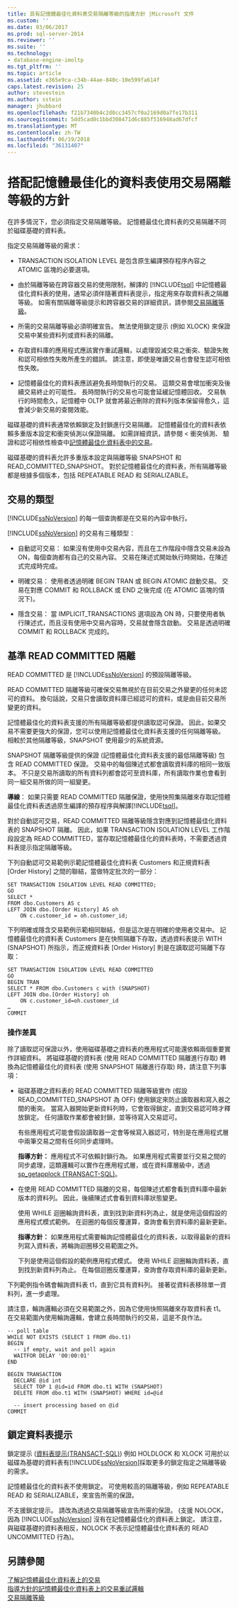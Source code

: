 ```yaml
---
title: 具有記憶體最佳化資料表交易隔離等級的指導方針 |Microsoft 文件
ms.custom: ''
ms.date: 03/06/2017
ms.prod: sql-server-2014
ms.reviewer: ''
ms.suite: ''
ms.technology:
- database-engine-imoltp
ms.tgt_pltfrm: ''
ms.topic: article
ms.assetid: e365e9ca-c34b-44ae-840c-10e599fa614f
caps.latest.revision: 25
author: stevestein
ms.author: sstein
manager: jhubbard
ms.openlocfilehash: f21b7340b4c2d0cc3457cf0a2169d0a7fe17b311
ms.sourcegitcommit: 5dd5cad0c1bbd308471d6c885f516948ad67dfcf
ms.translationtype: MT
ms.contentlocale: zh-TW
ms.lasthandoff: 06/19/2018
ms.locfileid: "36131407"
---
```

# <a name="guidelines-for-transaction-isolation-levels-with-memory-optimized-tables"></a>搭配記憶體最佳化的資料表使用交易隔離等級的方針
  在許多情況下，您必須指定交易隔離等級。 記憶體最佳化資料表的交易隔離不同於磁碟基礎的資料表。  
  
 指定交易隔離等級的需求：  
  
-   TRANSACTION ISOLATION LEVEL 是包含原生編譯預存程序內容之 ATOMIC 區塊的必要選項。  
  
-   由於隔離等級在跨容器交易的使用限制，解譯的 [!INCLUDE[tsql](../includes/tsql-md.md)] 中記憶體最佳化資料表的使用，通常必須伴隨著資料表提示，指定用來存取資料表之隔離等級。 如需有關隔離等級提示和跨容器交易的詳細資訊，請參閱[交易隔離等級](../../2014/database-engine/transaction-isolation-levels.md)。  
  
-   所需的交易隔離等級必須明確宣告。 無法使用鎖定提示 (例如 XLOCK) 來保證交易中某些資料列或資料表的隔離。  
  
-   存取資料庫的應用程式應該實作重試邏輯，以處理毀滅交易之衝突、驗證失敗和認可相依性失敗所產生的錯誤。 請注意，即使是唯讀交易也會發生認可相依性失敗。  
  
-   記憶體最佳化的資料表應該避免長時間執行的交易。 這類交易會增加衝突及後續交易終止的可能性。 長時間執行的交易也可能會延緩記憶體回收。 交易執行的時間愈久，記憶體中 OLTP 就會將最近刪除的資料列版本保留得愈久，這會減少新交易的查閱效能。  
  
 磁碟基礎的資料表通常依賴鎖定及封鎖進行交易隔離。 記憶體最佳化的資料表依賴多重版本設定和衝突偵測以保證隔離。 如需詳細資訊，請參閱 < 衝突偵測、 驗證和認可相依性檢查中[記憶體最佳化資料表中的交易](../relational-databases/in-memory-oltp/memory-optimized-tables.md)。  
  
 磁碟基礎的資料表允許多重版本設定與隔離等級 SNAPSHOT 和 READ_COMMITTED_SNAPSHOT。 對於記憶體最佳化的資料表，所有隔離等級都是根據多個版本，包括 REPEATABLE READ 和 SERIALIZABLE。  
  
## <a name="types-of-transactions"></a>交易的類型  
 [!INCLUDE[ssNoVersion](../includes/ssnoversion-md.md)] 的每一個查詢都是在交易的內容中執行。  
  
 [!INCLUDE[ssNoVersion](../includes/ssnoversion-md.md)] 的交易有三種類型：  
  
-   自動認可交易： 如果沒有使用中交易內容，而且在工作階段中隱含交易未設為 ON，每個查詢都有自己的交易內容。 交易在陳述式開始執行時開始，在陳述式完成時完成。  
  
-   明確交易： 使用者透過明確 BEGIN TRAN 或 BEGIN ATOMIC 啟動交易。 交易在對應 COMMIT 和 ROLLBACK 或 END 之後完成 (在 ATOMIC 區塊的情況下)。  
  
-   隱含交易： 當 IMPLICIT_TRANSACTIONS 選項設為 ON 時，只要使用者執行陳述式，而且沒有使用中交易內容時，交易就會隱含啟動。 交易是透過明確 COMMIT 和 ROLLBACK 完成的。  
  
## <a name="baseline-read-committed-isolation"></a>基準 READ COMMITTED 隔離  
 READ COMMITTED 是 [!INCLUDE[ssNoVersion](../includes/ssnoversion-md.md)] 的預設隔離等級。  
  
 READ COMMITTED 隔離等級可確保交易無視於在目前交易之外變更的任何未認可的資料。 換句話說，交易只會讀取資料庫已經認可的資料，或是由目前交易所變更的資料。  
  
 記憶體最佳化的資料表支援的所有隔離等級都提供讀取認可保證。 因此，如果交易不需要更強大的保證，您可以使用記憶體最佳化資料表支援的任何隔離等級。 相較於其他隔離等級，SNAPSHOT 使用最少的系統資源。  
  
 SNAPSHOT 隔離等級提供的保證 (記憶體最佳化資料表支援的最低隔離等級) 包含 READ COMMITTED 保證。 交易中的每個陳述式都會讀取資料庫的相同一致版本。 不只是交易所讀取的所有資料列都會認可至資料庫，所有讀取作業也會看到同一組交易所做的同一組變更。  
  
 **導線**： 如果只需要 READ COMMITTED 隔離保證，使用快照集隔離來存取記憶體最佳化資料表透過原生編譯的預存程序與解譯[!INCLUDE[tsql](../includes/tsql-md.md)]。  
  
 對於自動認可交易，READ COMMITTED 隔離等級隱含對應到記憶體最佳化資料表的 SNAPSHOT 隔離。 因此，如果 TRANSACTION ISOLATION LEVEL 工作階段設定為 READ COMMITTED，當存取記憶體最佳化的資料表時，不需要透過資料表提示指定隔離等級。  
  
 下列自動認可交易範例示範記憶體最佳化資料表 Customers 和正規資料表 [Order History] 之間的聯結，當做特定批次的一部分：  
  
```tsql  
SET TRANSACTION ISOLATION LEVEL READ COMMITTED;  
GO  
SELECT *   
FROM dbo.Customers AS c   
LEFT JOIN dbo.[Order History] AS oh   
    ON c.customer_id = oh.customer_id;  
```  
  
 下列明確或隱含交易範例示範相同聯結，但是這次是在明確的使用者交易中。 記憶體最佳化的資料表 Customers 是在快照隔離下存取，透過資料表提示 WITH (SNAPSHOT) 所指示，而正規資料表 [Order History] 則是在讀取認可隔離下存取：  
  
```tsql  
SET TRANSACTION ISOLATION LEVEL READ COMMITTED  
GO  
BEGIN TRAN  
SELECT * FROM dbo.Customers c with (SNAPSHOT)   
LEFT JOIN dbo.[Order History] oh   
    ON c.customer_id=oh.customer_id  
…  
COMMIT  
```  
  
### <a name="operational-differences"></a>操作差異  
 除了讀取認可保證以外，使用磁碟基礎之資料表的應用程式可能還依賴兩個重要實作詳細資料。 將磁碟基礎的資料表 (使用 READ COMMITTED 隔離進行存取) 轉換為記憶體最佳化的資料表 (使用 SNAPSHOT 隔離進行存取) 時，請注意下列事項：  
  
-   磁碟基礎之資料表的 READ COMMITTED 隔離等級實作 (假設 READ_COMMITTED_SNAPSHOT 為 OFF) 使用鎖定來防止讀取器和寫入器之間的衝突。 當寫入器開始更新資料列時，它會取得鎖定，直到交易認可時才釋放鎖定。 任何讀取作業都會被封鎖，並等待寫入交易認可。  
  
     有些應用程式可能會假設讀取器一定會等候寫入器認可，特別是在應用程式層中兩筆交易之間有任何同步處理時。  
  
     **指導方針：** 應用程式不可依賴封鎖行為。 如果應用程式需要並行交易之間的同步處理，這類邏輯可以實作在應用程式層，或在資料庫層級中，透過[sp_getapplock &#40;TRANSACT-SQL&#41;](/sql/relational-databases/system-stored-procedures/sp-getapplock-transact-sql)。  
  
-   在使用 READ COMMITTED 隔離的交易，每個陳述式都會看到資料庫中最新版本的資料列。 因此，後續陳述式會看到資料庫狀態變更。  
  
     使用 WHILE 迴圈輪詢資料表，直到找到新資料列為止，就是使用這個假設的應用程式模式範例。 在迴圈的每個反覆運算，查詢會看到資料庫的最新更新。  
  
     **指導方針：** 如果應用程式需要輪詢記憶體最佳化的資料表，以取得最新的資料列寫入資料表，將輪詢迴圈移交易範圍之外。  
  
     下列是使用這個假設的範例應用程式模式。 使用 WHILE 迴圈輪詢資料表，直到找到新資料列為止。 在每個迴圈反覆運算，查詢會存取資料庫的最新更新。  
  
 下列範例指令碼會輪詢資料表 t1，直到它具有資料列。 接著從資料表移除單一資料列，進一步處理。  
  
 請注意，輪詢邏輯必須在交易範圍之外，因為它使用快照隔離來存取資料表 t1。 在交易範圍內使用輪詢邏輯，會建立長時間執行的交易，這是不良作法。  
  
```tsql  
-- poll table  
WHILE NOT EXISTS (SELECT 1 FROM dbo.t1)  
BEGIN   
  -- if empty, wait and poll again  
  WAITFOR DELAY '00:00:01'  
END  
  
BEGIN TRANSACTION  
  DECLARE @id int  
  SELECT TOP 1 @id=id FROM dbo.t1 WITH (SNAPSHOT)  
  DELETE FROM dbo.t1 WITH (SNAPSHOT) WHERE id=@id  
  
  -- insert processing based on @id  
COMMIT  
```  
  
## <a name="locking-table-hints"></a>鎖定資料表提示  
 鎖定提示 ([資料表提示&#40;TRANSACT-SQL&#41;](/sql/t-sql/queries/hints-transact-sql-table)) 例如 HOLDLOCK 和 XLOCK 可用於以磁碟為基礎的資料表有[!INCLUDE[ssNoVersion](../includes/ssnoversion-md.md)]採取更多的鎖定指定之隔離等級的需求。  
  
 記憶體最佳化的資料表不使用鎖定。 可使用較高的隔離等級，例如 REPEATABLE READ 和 SERIALIZABLE，來宣告所需的保證。  
  
 不支援鎖定提示。 請改為透過交易隔離等級宣告所需的保證。 (支援 NOLOCK，因為 [!INCLUDE[ssNoVersion](../includes/ssnoversion-md.md)] 沒有在記憶體最佳化的資料表上鎖定。 請注意，與磁碟基礎的資料表相反，NOLOCK 不表示記憶體最佳化資料表的 READ UNCOMMITTED 行為)。  
  
## <a name="see-also"></a>另請參閱  
 [了解記憶體最佳化資料表上的交易](../../2014/database-engine/understanding-transactions-on-memory-optimized-tables.md)   
 [指導方針的記憶體最佳化資料表上的交易重試邏輯](../../2014/database-engine/guidelines-for-retry-logic-for-transactions-on-memory-optimized-tables.md)   
 [交易隔離等級](../../2014/database-engine/transaction-isolation-levels.md)  
  
  

